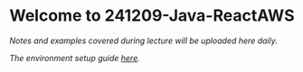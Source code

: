# Welcome to 241209-Java-ReactAWS

*Notes and examples covered during lecture will be uploaded here daily.*

*The environment setup guide [here](https://github.com/241209-JavaReactAWS/notes-and-demos/blob/main/setup/env_guide.md).*
